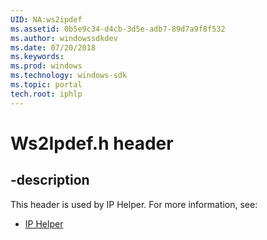 ```yaml
---
UID: NA:ws2ipdef
ms.assetid: 0b5e9c34-d4cb-3d5e-adb7-89d7a9f8f532
ms.author: windowssdkdev
ms.date: 07/20/2018
ms.keywords: 
ms.prod: windows
ms.technology: windows-sdk
ms.topic: portal
tech.root: iphlp
---
```


# Ws2Ipdef.h header


## -description


This header is used by IP Helper. For more information, see:

- [IP Helper](../_iphlp)
